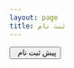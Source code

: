 ```yaml
---
layout: page
title: ثبت نام
---
```



<a href="https://survey.porsline.ir/s/C5XiVYq"><button target="_blank" class="btn" style="font-family: Vazirmatn; cursor: pointer;"><i class="fa fa-external-link" style="line-height: 22px; vertical-align: top"></i> &nbsp; پیش ثبت نام</button></a>
